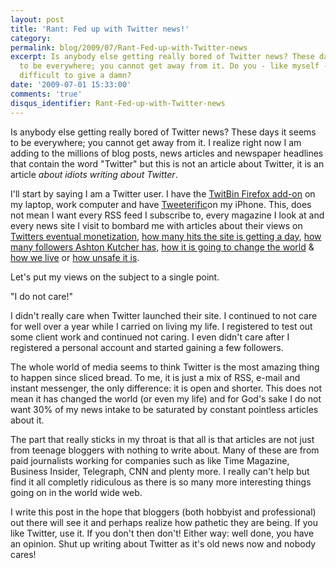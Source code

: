 ```yaml
---
layout: post
title: 'Rant: Fed up with Twitter news!'
category: 
permalink: blog/2009/07/Rant-Fed-up-with-Twitter-news
excerpt: Is anybody else getting really bored of Twitter news? These days it seems
  to be everywhere; you cannot get away from it. Do you - like myself - find it really
  difficult to give a damn?
date: '2009-07-01 15:33:00'
comments: 'true'
disqus_identifier: Rant-Fed-up-with-Twitter-news
---
```


Is anybody else getting really bored of Twitter news? These days it seems to be everywhere; you cannot get away from it. I realize right now I am adding to the millions of blog posts, news articles and newspaper headlines that contain the word "Twitter" but this is not an article about Twitter, it is an article _about idiots writing about Twitter_.

I'll start by saying I am a Twitter user. I have the [TwitBin Firefox add-on](https://addons.mozilla.org/en-US/firefox/addon/7631) on my laptop, work computer and have [Tweeterific](http://iconfactory.com/software/twitterrific)on my iPhone. This, does not mean I want every RSS feed I subscribe to, every magazine I look at and every news site I visit to bombard me with articles about their views on [Twitters eventual monetization](http://news.cnet.com/8301-1023_3-10161103-93.html), [how many hits the site is getting a day](http://www.geek.com/articles/news/twitter-visitors-jump-131-since-february-20090417/), [how many followers Ashton Kutcher has](http://www.businessinsider.com/ashton-kutcher-passes-2-million-twitter-followers-2009-6), [how it is going to change the world](http://www.time.com/time/business/article/0,8599,1902604,00.html) & [how we live](http://www.readwriteweb.com/enterprise/2009/03/the-twitter-platform-3-years-old-and-ready-to-change-the-world.php) or [how unsafe it is](http://www.pcworld.com/businesscenter/article/159981/three_ways_twitter_security_fails.html).

Let's put my views on the subject to a single point.

"I do not care!"

I didn't really care when Twitter launched their site. I continued to not care for well over a year while I carried on living my life. I registered to test out some client work and continued not caring. I even didn't care after I registered a personal account and started gaining a few followers.

The whole world of media seems to think Twitter is the most amazing thing to happen since sliced bread. To me, it is just a mix of RSS, e-mail and instant messenger, the only difference: it is open and shorter. This does not mean it has changed the world (or even my life) and for God's sake I do not want 30% of my news intake to be saturated by constant pointless articles about it.

The part that really sticks in my throat is that all is that articles are not just from teenage bloggers with nothing to write about. Many of these are from paid journalists working for companies such as like Time Magazine, Business Insider, Telegraph, CNN and plenty more. I really can't help but find it all completly ridiculous as there is so many more interesting things going on in the world wide web.

I write this post in the hope that bloggers (both hobbyist and professional) out there will see it and perhaps realize how pathetic they are being. If you like Twitter, use it. If you don't then don't! Either way: well done, you have an opinion. Shut up writing about Twitter as it's old news now and nobody cares!

